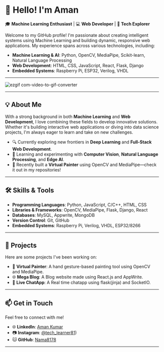 # 👋 Hello! I'm Aman

🎓 **Machine Learning Enthusiast** | 💻 **Web Developer** | 🚀 **Tech Explorer**

Welcome to my GitHub profile! I'm passionate about creating intelligent systems using Machine Learning and building dynamic, responsive web applications. My experience spans across various technologies, including:

- **Machine Learning & AI**: Python, OpenCV, MediaPipe, Scikit-learn, Natural Language Processing
- **Web Development**: HTML, CSS, JavaScript, React, Flask, Django
- **Embedded Systems**: Raspberry Pi, ESP32, Verilog, VHDL

---
![ezgif com-video-to-gif-converter](https://github.com/user-attachments/assets/004516fd-c818-447d-8e38-314b964457f5)

---

## 💡 **About Me**
With a strong background in both **Machine Learning** and **Web Development**, I love combining these fields to develop innovative solutions. Whether it's building interactive web applications or diving into data science projects, I'm always eager to learn and take on new challenges.

- 🔍 Currently exploring new frontiers in **Deep Learning** and **Full-Stack Web Development**.
- 🌱 Learning and experimenting with **Computer Vision**, **Natural Language Processing**, and **Edge AI**.
- 🎨 Recently built a **Virtual Painter** using OpenCV and MediaPipe—check it out in my repositories!

---

## 🛠️ **Skills & Tools**
- **Programming Languages**: Python, JavaScript, C/C++, HTML, CSS
- **Libraries & Frameworks**: OpenCV, MediaPipe, Flask, Django, React
- **Databases**: MySQL, Appwrite, MongoDB
- **Version Control**: Git, GitHub
- **Embedded Systems**: Raspberry Pi, Verilog, VHDL, ESP32/8266

---

## 🚀 **Projects**
Here are some projects I've been working on:

- 🎨 **Virtual Painter**: A hand gesture-based painting tool using OpenCV and MediaPipe.
- 🌐 **Mega Blog**: A Blog website made using React.js and AppWrite.
- 💬 **Live ChatApp**: A Real time chatapp using flask(jinja) and SocketIO.

---

## 📫 **Get in Touch**
Feel free to connect with me!

- 🌐 **LinkedIn**: [Aman Kumar](https://www.linkedin.com/in/aman-kumar-b7758625b/)
- 📷 **Instagram**: [@tech_learner81](https://www.instagram.com/tech_learner81/))
- 🐱 **GitHub**: [Nama8178](https://github.com/Nama8178)

---




<!---
Nama8178/Nama8178 is a ✨ special ✨ repository because its `README.md` (this file) appears on your GitHub profile.
You can click the Preview link to take a look at your changes.
--->
